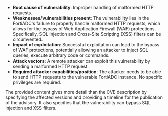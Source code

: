 - **Root cause of vulnerability**: Improper handling of malformed HTTP requests.
- **Weaknesses/vulnerabilities present**:  The vulnerability lies in the FortiADC's failure to properly handle malformed HTTP requests, which allows for the bypass of Web Application Firewall (WAF) protections. Specifically, SQL Injection and Cross-Site Scripting (XSS) filters can be circumvented.
- **Impact of exploitation**: Successful exploitation can lead to the bypass of WAF protections, potentially allowing an attacker to inject SQL queries, execute arbitrary code or commands.
- **Attack vectors**:  A remote attacker can exploit this vulnerability by sending a malformed HTTP request.
- **Required attacker capabilities/position**: The attacker needs to be able to send HTTP requests to the vulnerable FortiADC instance. No specific privileges are required.

The provided content gives more detail than the CVE description by specifying the affected versions and providing a timeline for the publication of the advisory. It also specifies that the vulnerability can bypass SQL injection and XSS filters.